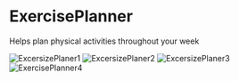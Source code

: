 # ExercisePlanner
Helps plan physical activities throughout your week

![ExcersizePlaner1](https://user-images.githubusercontent.com/43967727/107731210-3ab34780-6caa-11eb-803c-9aef2eefdb8f.png)
![ExcersizePlaner2](https://user-images.githubusercontent.com/43967727/107731213-3be47480-6caa-11eb-97d8-cf9a4cee54d7.png)
![ExcersizePlaner3](https://user-images.githubusercontent.com/43967727/107731214-3c7d0b00-6caa-11eb-8e1f-4ad259f1b362.png)
![ExercisePlanner4](https://user-images.githubusercontent.com/43967727/107731217-3d15a180-6caa-11eb-80a2-c7a215da3f6b.png)
